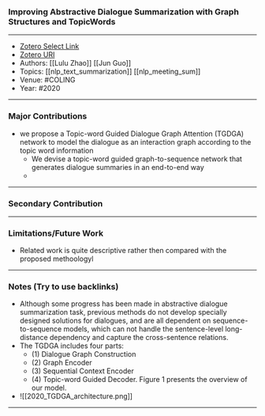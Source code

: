 ### Improving Abstractive Dialogue Summarization with Graph Structures and TopicWords
---
- [Zotero Select Link](zotero://select/groups/2480461/items/3V8PT7MA)
- [Zotero URI](https://www.zotero.org/groups/2480461/items/3V8PT7MA)
- Authors: [[Lulu Zhao]] [[Jun Guo]] 
- Topics: [[nlp_text_summarization]] [[nlp_meeting_sum]]
- Venue: #COLING 
- Year: #2020
---
### Major Contributions
- we propose a Topic-word Guided  Dialogue Graph Attention (TGDGA) network to model the dialogue as an interaction graph according to the topic word information
	- We devise a topic-word guided graph-to-sequence network that generates dialogue summaries in an end-to-end way
	- 
---
### Secondary Contribution
---
### Limitations/Future Work
- Related work is quite descriptive rather then compared with the proposed methoologyl
---
### Notes (Try to use backlinks)
- Although some progress has been made in abstractive dialogue summarization task, previous methods do not develop specially designed solutions for dialogues, and are all dependent on sequence-to-sequence models, which can not handle the sentence-level long-distance dependency and capture the cross-sentence relations.
- The TGDGA includes four parts: 
	- (1) Dialogue Graph Construction 
	- (2) Graph Encoder 
	- (3) Sequential Context Encoder 
	- (4) Topic-word Guided Decoder. Figure 1 presents the overview of our model.
- ![[2020_TGDGA_architecture.png]]
---

